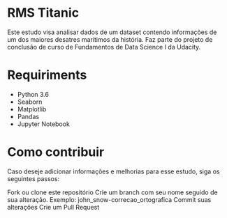 # RMS Titanic
Este estudo visa analisar dados de um dataset contendo informações de um dos maiores desatres marítimos da história. Faz parte do projeto de conclusão de curso de Fundamentos de Data Science I da Udacity.

# Requiriments
* Python 3.6
* Seaborn
* Matplotlib
* Pandas
* Jupyter Notebook  

# Como contribuir
Caso deseje adicionar informações e melhorias para esse estudo, siga os seguintes passos:

Fork ou clone este repositório
Crie um branch com seu nome seguido de sua alteração. Exemplo: john_snow-correcao_ortografica
Commit suas alterações
Crie um Pull Request
